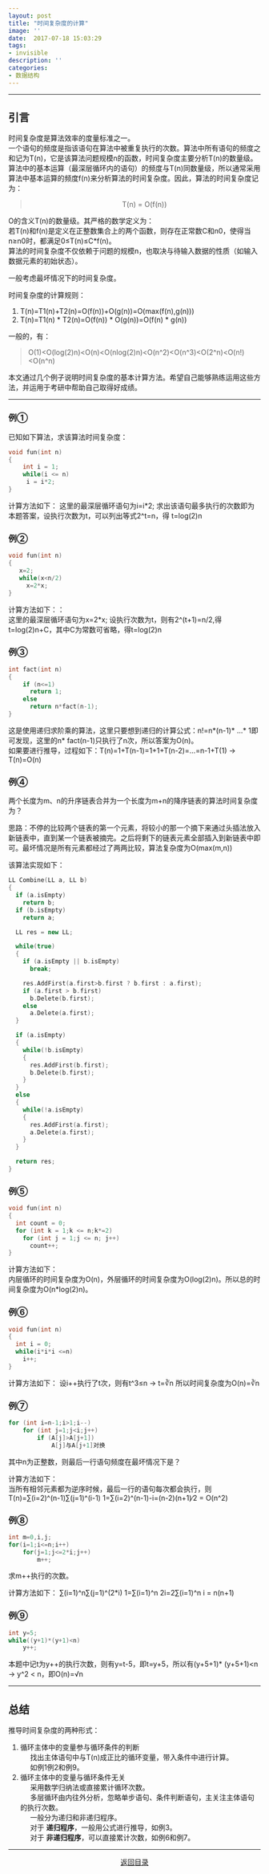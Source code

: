 ```yaml
---
layout: post
title: "时间复杂度的计算"
image: ''
date:  2017-07-18 15:03:29
tags:
- invisible
description: ''
categories:
- 数据结构
---
```


---
## 引言
时间复杂度是算法效率的度量标准之一。  
一个语句的频度是指该语句在算法中被重复执行的次数。算法中所有语句的频度之和记为T(n)，它是该算法问题规模n的函数，时间复杂度主要分析T(n)的数量级。算法中的基本运算（最深层循环内的语句）的频度与T(n)同数量级，所以通常采用算法中基本运算的频度f(n)来分析算法的时间复杂度。因此，算法的时间复杂度记为：
> <center>T(n) = O(f(n))</center>  

O的含义T(n)的数量级。其严格的数学定义为：  
若T(n)和f(n)是定义在正整数集合上的两个函数，则存在正常数C和n0，使得当n≥n0时，都满足0≤T(n)≤C*f(n)。  
算法的时间复杂度不仅依赖于问题的规模n，也取决与待输入数据的性质（如输入数据元素的初始状态）。  

一般考虑最坏情况下的时间复杂度。  

时间复杂度的计算规则：  
1. T(n)=T1(n)+T2(n)=O(f(n))+O(g(n))=O(max(f(n),g(n)))
2. T(n)=T1(n) * T2(n)=O(f(n)) * O(g(n))=O(f(n) * g(n))  

一般的，有：
> O(1)<O(log(2)n)<O(n)<O(nlog(2)n)<O(n^2)<O(n^3)<O(2^n)<O(n!)<O(n^n)  

本文通过几个例子说明时间复杂度的基本计算方法。希望自己能够熟练运用这些方法，并运用于考研中帮助自己取得好成绩。     

---
### 例①
已知如下算法，求该算法时间复杂度：
```cpp
void fun(int n)
{
	int i = 1;
	while(i <= n)
	 i = i*2;
}
```

计算方法如下：
这里的最深层循环语句为i=i*2; 求出该语句最多执行的次数即为本题答案，设执行次数为t，可以列出等式2^t=n，得
t=log(2)n

### 例②　　
```cpp
void fun(int n)
{  
   x=2;
   while(x<n/2)
     x=2*x;
}
```

计算方法如下：：  
这里的最深层循环语句为x=2*x; 设执行次数为t，则有2^(t+1)=n/2,得t=log(2)n+C，其中C为常数可省略，得t=log(2)n

### 例③
```cpp
int fact(int n)
{
	if (n<=1)
	  return 1;
	else
	  return n*fact(n-1);   
}
```

这是使用递归求阶乘的算法，这里只要想到递归的计算公式：n!=n*(n-1)* ...* 1即可发现，这里的n* fact(n-1)只执行了n次，所以答案为O(n)。  
如果要进行推导，过程如下：T(n)=1+T(n-1)=1+1+T(n-2)=...=n-1+T(1) -> T(n)=O(n)

### 例④
两个长度为m、n的升序链表合并为一个长度为m+n的降序链表的算法时间复杂度为？

思路：不停的比较两个链表的第一个元素，将较小的那一个摘下来通过头插法放入新链表中，直到某一个链表被摘完。之后将剩下的链表元素全部插入到新链表中即可。最坏情况是所有元素都经过了两两比较，算法复杂度为O(max(m,n))

该算法实现如下：
```cpp
LL Combine(LL a, LL b)
{
  if (a.isEmpty)
    return b;
  if (b.isEmpty)
    return a;

  LL res = new LL;

  while(true)
  {
    if (a.isEmpty || b.isEmpty)
      break;

    res.AddFirst(a.first>b.first ? b.first : a.first);
    if (a.first > b.first)
      b.Delete(b.first);
    else
      a.Delete(a.first);
  }

  if (a.isEmpty)
  {
    while(!b.isEmpty)
    {
      res.AddFirst(b.first);
      b.Delete(b.first);
    }
  }
  else
  {
    while(!a.isEmpty)
    {
      res.AddFirst(a.first);
      a.Delete(a.first);
    }
  }

  return res;
}
```

### 例⑤
```cpp
void fun(int n)
{
  int count = 0;
  for (int k = 1;k <= n;k*=2)
    for (int j = 1;j <= n; j++)
      count++;
}
```

计算方法如下：  
内层循环的时间复杂度为O(n)，外层循环的时间复杂度为O(log(2)n)。所以总的时间复杂度为O(n*log(2)n)。

### 例⑥
```cpp
void fun(int n)
{
  int i = 0;
  while(i*i*i <=n)
    i++;
}
```

计算方法如下：
设i++执行了t次，则有t^3≤n -> t=∛n 所以时间复杂度为O(n)=∛n

### 例⑦
```cpp
for (int i=n-1;i>1;i--)
	for (int j=1;j<i;j++)
		if (A[j]>A[j+1])
			A[j]与A[j+1]对换
```
其中n为正整数，则最后一行语句频度在最坏情况下是？

计算方法如下：  
当所有相邻元素都为逆序时候，最后一行的语句每次都会执行，则T(n)=∑(i=2)^(n-1)∑(j=1)^(i-1) 1=∑(i=2)^(n-1)-i=(n-2)(n+1)∕2 = O(n^2)  

### 例⑧
```cpp
int m=0,i,j;
for(i=1;i<=n;i++)
 	for(j=1;j<=2*i;j++)
		m++;
```
求m++执行的次数。  

计算方法如下：
∑(i=1)^n∑(j=1)^(2*i) 1=∑(i=1)^n 2i=2∑(i=1)^n i = n(n+1)

### 例⑨
```cpp
int y=5;
while((y+1)*(y+1)<n)
	y++;
```

本题中记t为y++的执行次数，则有y=t-5，即t=y+5，所以有(y+5+1)* (y+5+1)<n -> y^2 < n，即O(n)=√n

---
## 总结
推导时间复杂度的两种形式：  
1. 循环主体中的变量参与循环条件的判断  
&nbsp;&nbsp;&nbsp;&nbsp; 找出主体语句中与T(n)成正比的循环变量，带入条件中进行计算。  
&nbsp;&nbsp;&nbsp;&nbsp; 如例1例2和例9。
2. 循环主体中的变量与循环条件无关  
&nbsp;&nbsp;&nbsp;&nbsp; 采用数学归纳法或直接累计循环次数。  
&nbsp;&nbsp;&nbsp;&nbsp; 多层循环由内往外分析，忽略单步语句、条件判断语句，主关注主体语句的执行次数。  
&nbsp;&nbsp;&nbsp;&nbsp; 一般分为递归和非递归程序。   
&nbsp;&nbsp;&nbsp;&nbsp; 对于 **递归程序**，一般用公式进行推导，如例3。  
&nbsp;&nbsp;&nbsp;&nbsp; 对于 **非递归程序**，可以直接累计次数，如例6和例7。   

---
<center>  
 <a href="../entranceExamSummary">返回目录</a>
</center>
